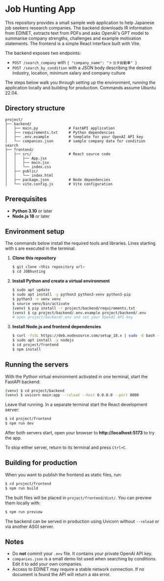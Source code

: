 # Job Hunting App

This repository provides a small sample web application to help Japanese job seekers research companies.
The backend downloads IR information from EDINET, extracts text from PDFs and asks OpenAI's GPT model to
summarise company strengths, challenges and example motivation statements. The frontend is a simple
React interface built with Vite.

The backend exposes two endpoints:

- `POST /search_company` with `{ "company_name": "トヨタ自動車" }`
- `POST /search_by_condition` with a JSON body describing the desired industry,
  location, minimum salary and company culture

The steps below walk you through setting up the environment, running the application locally and building
for production. Commands assume Ubuntu 22.04.

## Directory structure

```
project/
├── backend/
│   ├── main.py              # FastAPI application
│   ├── requirements.txt     # Python dependencies
│   ├── .env.example         # template for your OpenAI API key
│   └── companies.json       # sample company data for condition search
├── frontend/
│   ├── src/                 # React source code
│   │   ├── App.jsx
│   │   ├── main.jsx
│   │   └── index.css
│   ├── public/
│   │   └── index.html
│   ├── package.json         # Node dependencies
│   └── vite.config.js       # Vite configuration
```

## Prerequisites
- **Python 3.10** or later
- **Node.js 18** or later

## Environment setup
The commands below install the required tools and libraries. Lines starting with `$` are executed in the terminal.

1. **Clone this repository**
   ```bash
   $ git clone <this repository url>
   $ cd JOBhunting
   ```
2. **Install Python and create a virtual environment**
   ```bash
   $ sudo apt update
   $ sudo apt install -y python3 python3-venv python3-pip
   $ python3 -m venv venv
   $ source venv/bin/activate
   (venv) $ pip install -r project/backend/requirements.txt
   (venv) $ cp project/backend/.env.example project/backend/.env
   # open project/backend/.env and set your OpenAI API key
   ```
3. **Install Node.js and frontend dependencies**
   ```bash
   $ curl -fsSL https://deb.nodesource.com/setup_18.x | sudo -E bash -
   $ sudo apt install -y nodejs
   $ cd project/frontend
   $ npm install
   ```

## Running the servers
With the Python virtual environment activated in one terminal, start the FastAPI backend:
```bash
(venv) $ cd project/backend
(venv) $ uvicorn main:app --reload --host 0.0.0.0 --port 8000
```
Leave that running. In a separate terminal start the React development server:
```bash
$ cd project/frontend
$ npm run dev
```
After both servers start, open your browser to **http://localhost:5173** to try the app.

To stop either server, return to its terminal and press `Ctrl+C`.

## Building for production
When you want to publish the frontend as static files, run:
```bash
$ cd project/frontend
$ npm run build
```
The built files will be placed in `project/frontend/dist/`. You can preview them locally with:
```bash
$ npm run preview
```
The backend can be served in production using Uvicorn without `--reload` or via another ASGI server.

## Notes
- Do **not** commit your `.env` file. It contains your private OpenAI API key.
- `companies.json` is a small demo list used when searching by conditions. Edit it to add your own companies.
- Access to EDINET may require a stable network connection. If no document is found the API will return a `404` error.
